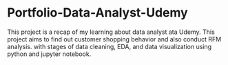 # Portfolio-Data-Analyst-Udemy
This project is a recap of my learning about data analyst ata Udemy. This project aims to find out customer shopping behavior and also conduct RFM analysis. with stages of data cleaning, EDA, and data visualization using python and jupyter notebook.
